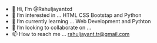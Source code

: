 - 👋 Hi, I’m @Rahuljayantxd
- 👀 I’m interested in ... HTML CSS Bootstap and Python
- 🌱 I’m currently learning ... Web Development and Pythton
- 💞️ I’m looking to collaborate on ...
- 📫 How to reach me ... rahuljayant.tr@gmail.com

<!---
Rahuljayantxd/Rahuljayantxd is a ✨ special ✨ repository because its `README.md` (this file) appears on your GitHub profile.
You can click the Preview link to take a look at your changes.
--->
